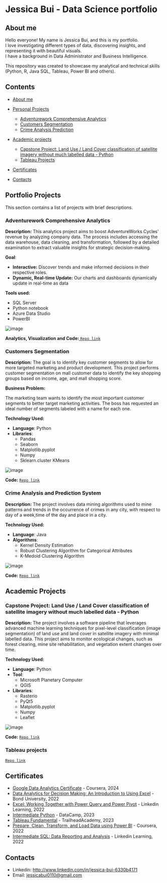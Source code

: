 # Jessica Bui - Data Science portfolio
## About me
Hello everyone! My name is Jessica Bui, and this is my portfolio.<br>
I love investigating different types of data, discovering insights, and representing it with beautiful visuals.<br>
I have a background in Data Administrator and  Business Intelligence.<br>

This repository was created to showcase my analytical and technical skills (Python, R, Java SQL, Tableau, Power BI and others).
## Contents
* [About me](#about-me)
* [Personal Projects](#personal-projects)
  - [Adventurework Comprehensive Analytics](#Adventurework-Comprehensive-Analytics) 
  - [Customers Segmentation](#Customer-Segmentation)
  - [Crime Analysis Prediction](#Crime-Analysis-Prediction)

* [Academic projects](#academic-projects)
  - [Capstone Project: Land Use / Land Cover classification of satellite imagery without much labelled data - Python](#capstone-project)
  - [Tableau Projects](#tableau-projects)

  
* [Certificates](#certificates)
* [Contacts](#contacts)


## Portfolio Projects
This section contains a list of projects with brief descriptions.
### Adventurework Comprehensive Analytics
**Description:** This analytics project aims to boost AdventureWorks Cycles' revenue by analyzing company data. The process includes accessing the data warehouse, data cleaning, and transformation, followed by a detailed examination to extract valuable insights for strategic decision-making.<br>

**Goal**: 
* **Interactive:** Discover trends and make informed decisions in their respective roles.
* **Dynamic, Real-time Update:**  Our charts and dashboards dynamically update in real-time as data

**Tools used:** 
* SQL Server
* Python notebook
* Azure Data Studio
* PowerBI

![image](https://github.com/jessicabui0110/portfolio/blob/997759aec7e7c8f63a533ead73cac4f3ccaf4433/png/demo_dashboard.png)

**Analytics, Visualization and Code:**<a href = "https://github.com/jessicabui0110/Adventurework-Comprehensive-Analytics.git">
<code>Repo link</code></a><br>
  

### Customers Segmentation
**Description:** The goal is to identify key customer segments to allow for more targeted marketing and product development. This project performs customer segmentation on mall customer data to identify the key shopping groups based on income, age, and mall shopping score. <br>

**Business Problem:**

The marketing team wants to identify the most important customer segments to better target marketing activities. The boss has requested an ideal number of segments labeled with a name for each one.

**Technology Used:**
- **Language**: Python
- **Libraries**:
  - Pandas
  - Seaborn
  - Matplotlib.pyplot
  - Numpy
  - Sklearn.cluster KMeans

![image](https://github.com/jessicabui0110/portfolio/blob/997759aec7e7c8f63a533ead73cac4f3ccaf4433/png/cus_seg_bg.png)

**Code:** <a href = "https://github.com/jessicabui0110/Customer-Segmentation.git">
  <code>Repo link</code></a> <br>

### Crime Analysis  and Prediction System 
**Description:** The project involves data mining algorithms used to mine patterns and trends in the occurrence of crimes in any city, with respect to day of a week,time of the day and place in a city. <br>

**Technology Used:**
- **Language**: Java
- **Algorithms**:
  - Kernel Density Estimation
  - Robust Clustering Algorithm for Categorical Attributes
  - K-Medoid Clustering Algorithm

![image](https://github.com/jessicabui0110/portfolio/blob/997759aec7e7c8f63a533ead73cac4f3ccaf4433/png/crime_bg.png)

**Code:** <a href = "https://github.com/jessicabui0110/Crime-Analysis-Prediction.git">
  <code>Repo link</code></a> <br>

## Academic Projects
### Capstone Project: Land Use / Land Cover classification of satellite imagery without much labelled data - Python

**Description:** The project involves a software pipeline that leverages advanced machine learning techniques for pixel-level classification
(image segmentation) of land use and land cover in satellite imagery with minimal labelled data. This project aims to monitor ecological changes, such as forest clearing, mine site rehabilitation, and vegetation extent changes
over time. <br>

**Technology Used:**
- **Language**: Python
- **Tool**:  
  - Microsoft Planetary Computer
  - QGIS
- **Libraries**:
  - Rasterio
  - PyQt5
  - Matplotlib.pyplot
  - Numpy
  - Leaflet

![image](https://github.com/jessicabui0110/portfolio/blob/997759aec7e7c8f63a533ead73cac4f3ccaf4433/png/LULC.png)

**Code:** <a href = "https://github.com/Shifat7/CapstoneProject-ImageClassification-LULC.git">
  <code>Repo link</code></a> <br> 

### Tableau projects
<a href = "https://github.com/jessicabui0110/Tableau-Projects.git">
  <code>Repo link</code></a><br>

## Certificates
* [Google Data Analytics Certificate](https://github.com/jessicabui0110/portfolio/blob/997759aec7e7c8f63a533ead73cac4f3ccaf4433/certificate/Coursera%20Gg%20Data%20Analytics.pdf) - Coursera, 2024
* [Data Analytics for Decision Making: An Introduction to Using Excel](https://github.com/jessicabui0110/portfolio/blob/997759aec7e7c8f63a533ead73cac4f3ccaf4433/certificate/Bond%20Uni%20Excel.png) - Bond University, 2022
* [Excel: Working Together with Power Query and Power Pivot](https://github.com/paulo81818/Data-Business-Analysis-Portfolio/blob/main/Certificates/Certificate%20Excel%20Working%20Together%20with%20Power%20Query%20and%20Power%20Pivot.pdf) - Linkedin Learning, 2022
* [Intermediate Python](https://github.com/jessicabui0110/portfolio/blob/997759aec7e7c8f63a533ead73cac4f3ccaf4433/certificate/Datacamp%20Python.pdf) - DataCamp, 2023
* [Tableau Fundamental](https://github.com/jessicabui0110/portfolio/blob/997759aec7e7c8f63a533ead73cac4f3ccaf4433/certificate/certificate-tableau.pdf) - TrailheadAcademy, 2023
* [Prepare, Clean, Transform, and Load Data using Power BI](https://github.com/paulo81818/Data-Business-Analysis-Portfolio/blob/main/Certificates/Coursera%20Prepare%2C%20Clean%2C%20Transform%2C%20and%20Load%20Data%20using%20Power%20BI.pdf) - Coursera, 2022
* [Intermediate SQL: Data Reporting and Analysis](https://github.com/paulo81818/Data-Business-Analysis-Portfolio/blob/main/Certificates/Intermediate%20SQL%20Data%20Reporting%20and%20Analysis.pdf) - Linkedin Learning, 2022




## Contacts
* Linkedin: http://www.linkedin.com/in/jessica-bui-6330b4171
* Email: jessicabui0110@gmail.com

